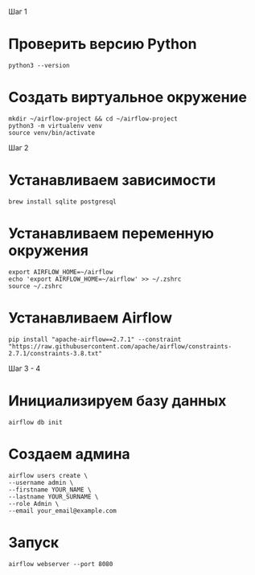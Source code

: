 Шаг 1
# Проверить версию Python
```
python3 --version
```
# Создать виртуальное окружение
```
mkdir ~/airflow-project && cd ~/airflow-project
python3 -m virtualenv venv
source venv/bin/activate
```
Шаг 2
# Устанавливаем зависимости
```
brew install sqlite postgresql
```
# Устанавливаем переменную окружения
```
export AIRFLOW_HOME=~/airflow
echo 'export AIRFLOW_HOME=~/airflow' >> ~/.zshrc
source ~/.zshrc
```
# Устанавливаем Airflow
```
pip install "apache-airflow==2.7.1" --constraint
"https://raw.githubusercontent.com/apache/airflow/constraints-2.7.1/constraints-3.8.txt"
```
Шаг 3 - 4
# Инициализируем базу данных
```
airflow db init
```
# Создаем админа
```
airflow users create \
--username admin \
--firstname YOUR_NAME \
--lastname YOUR_SURNAME \
--role Admin \
--email your_email@example.com
```
# Запуск
```
airflow webserver --port 8080
```
